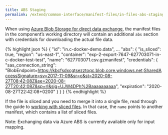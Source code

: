 ```yaml
---
title: ABS Staging
permalink: /extend/common-interface/manifest-files/in-files-abs-staging/
---
```


When using [Azure Blob Storage for direct data exchange](/extend/common-interface/folders/#exchanging-data-via-abs),
the manifest files in the component’s working directory will contain an additional `abs` section with
credentials for downloading the actual file data.

{% highlight json %}
{
    "id": "in.c-docker-demo.data",
    ...
    "abs": {
        "is_sliced": true,
        "region": "us-east-1",
        "container": "exp-2-export-7647-627703071-in-c-docker-test-test",
        "name": "627703071.csv.gzmanifest",
        "credentials": {
            "sas_connection_string": "BlobEndpoint=https://kbcfsdxcgtsezztoqc.blob.core.windows.net;SharedAccessSignature=sv=2017-11-09&sr=c&st=2020-08-27T08:42:08Z&se=2020-08-27T20:42:08Z&sp=rl&sig=UJW4DPh%2Baaaaaaaaaa",
            "expiration": "2020-08-27T22:42:08+0200"
        }
    }
}
{% endhighlight %}

If the file is sliced and you need to merge it into a single file, read through the guide to
[working with sliced files](/integrate/storage/api/import-export/#working-with-sliced-files).
In that case, the `name` points to another manifest, which contains a list of sliced files.

Note: Exchanging data via Azure ABS is currently available only for input mapping.

